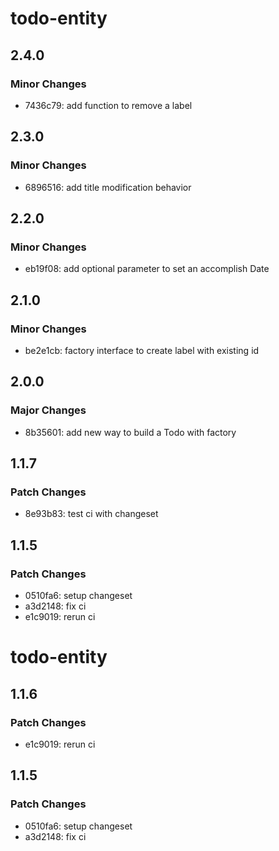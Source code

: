 # todo-entity

## 2.4.0

### Minor Changes

- 7436c79: add function to remove a label

## 2.3.0

### Minor Changes

- 6896516: add title modification behavior

## 2.2.0

### Minor Changes

- eb19f08: add optional parameter to set an accomplish Date

## 2.1.0

### Minor Changes

- be2e1cb: factory interface to create label with existing id

## 2.0.0

### Major Changes

- 8b35601: add new way to build a Todo with factory

## 1.1.7

### Patch Changes

- 8e93b83: test ci with changeset

## 1.1.5

### Patch Changes

- 0510fa6: setup changeset
- a3d2148: fix ci
- e1c9019: rerun ci

# todo-entity

## 1.1.6

### Patch Changes

- e1c9019: rerun ci

## 1.1.5

### Patch Changes

- 0510fa6: setup changeset
- a3d2148: fix ci

